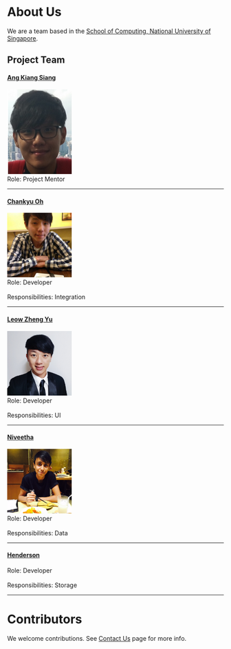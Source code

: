 

# About Us

We are a team based in the [School of Computing, National University of Singapore](http://www.comp.nus.edu.sg).

## Project Team

#### [Ang Kiang Siang](https://docs.google.com/document/u/1/d/1O3HF7qsh6KVeLesPmcQ0nPxSqhrkJxvS-OA_g-k-two/pub?embedded=true) <br>
<img src="images/angkiangsiang.png" width="150"><br>
Role: Project Mentor<br>  

-----


#### [Chankyu Oh](github.com/chankyuoh) <br>
<img src="images/profilePicture.jpg" width="150"><br>
Role: Developer <br>  
Responsibilities: Integration

-----

#### [Leow Zheng Yu](http://github.com/zhengyu92)
<img src="images/ZhengYu.jpg" width="150"><br>
Role: Developer <br>  
Responsibilities: UI

-----

#### [Niveetha](http://github.com/niveetha)
<img src="images/PD1.jpg" width="150"><br>
Role: Developer <br>  
Responsibilities: Data

-----

#### [Henderson](http://github.com/takukou)
Role: Developer <br>  
Responsibilities: Storage

 
 -----

# Contributors

We welcome contributions. See [Contact Us](ContactUs.md) page for more info.



